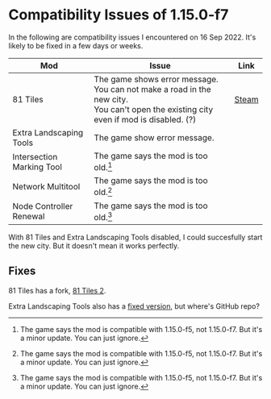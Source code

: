 # Compatibility Issues of 1.15.0-f7
In the following are compatibility issues I encountered on 16 Sep 2022. It's likely to be fixed in a few days or weeks.

| Mod | Issue | Link |
| -- | -- | -- |
| 81 Tiles | The game shows error message.<br />You can not make a road in the new city.<br />You can't open the existing city even if mod is disabled. (?) | [Steam](https://steamcommunity.com/workshop/filedetails/discussion/576327847/3435703754802635202/) |
| Extra Landscaping Tools | The game show error message. | |
| Intersection Marking Tool | The game says the mod is too old.[^1] | |
| Network Multitool | The game says the mod is too old.[^1] | |
| Node Controller Renewal | The game says the mod is too old.[^1] | |

[^1]: The game says the mod is compatible with 1.15.0-f5, not 1.15.0-f7. But it's a minor update. You can just ignore.

With 81 Tiles and Extra Landscaping Tools disabled, I could succesfully start the new city. But it doesn't mean it works perfectly.

## Fixes
81 Tiles has a fork, [81 Tiles 2](https://github.com/algernon-A/EightyOne2).

Extra Landscaping Tools also has a [fixed version](https://steamcommunity.com/sharedfiles/filedetails/?id=2862940316), but where's GitHub repo?
